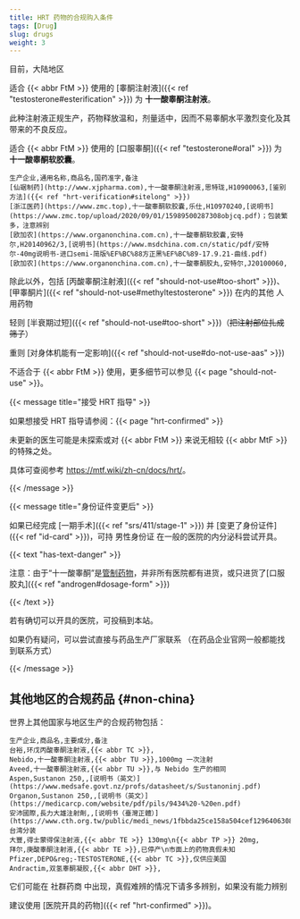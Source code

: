```yaml
---
title: HRT 药物的合规购入条件
tags: [Drug]
slug: drugs
weight: 3
---
```


目前，大陆地区

适合 {{< abbr FtM >}} 使用的 [睾酮注射液]({{< ref "testosterone#esterification" >}}) 为 **十一酸睾酮注射液**。

此种注射液正规生产，药物释放温和，剂量适中，因而不易睾酮水平激烈变化及其带来的不良反应。

适合 {{< abbr FtM >}} 使用的 [口服睾酮]({{< ref "testosterone#oral" >}}) 为 **十一酸睾酮软胶囊**。

```csv
生产企业,通用名称,商品名,国药准字,备注
[仙琚制药](http://www.xjpharma.com),十一酸睾酮注射液,思特珑,H10900063,[鉴别方法]({{< ref "hrt-verification#sitelong" >}})
[浙江医药](https://www.zmc.top),十一酸睾酮软胶囊,乐仕,H10970240,[说明书](https://www.zmc.top/upload/2020/09/01/15989500287308objcq.pdf)；包装繁多，注意辨别
[欧加农](https://www.organonchina.com.cn),十一酸睾酮软胶囊,安特尔,H20140962/3,[说明书](https://www.msdchina.com.cn/static/pdf/安特尔-40mg说明书-进口semi-简版%EF%BC%88方正黑%EF%BC%89-17.9.21-曲线.pdf)
[欧加农](https://www.organonchina.com.cn),十一酸睾酮胶丸,安特尔,J20100060,
```

除此以外，包括 [丙酸睾酮注射液]({{< ref "should-not-use#too-short" >}})、[甲睾酮片]({{< ref "should-not-use#methyltestosterone" >}}) 在内的其他 人用药物

轻则 [半衰期过短]({{< ref "should-not-use#too-short" >}})（~~把注射部位扎成筛子~~）

重则 [对身体机能有一定影响]({{< ref "should-not-use#do-not-use-aas" >}})

不适合于 {{< abbr FtM >}} 使用，更多细节可以参见 {{< page "should-not-use" >}}。

{{< message title="接受 HRT 指导" >}}

如果想接受 HRT 指导请参阅：{{< page "hrt-confirmed" >}}

未更新的医生可能是未探索或对 {{< abbr FtM >}} 来说无相较 {{< abbr MtF >}} 的特殊之处。

具体可查阅参考 <https://mtf.wiki/zh-cn/docs/hrt/>。

{{< /message >}}

{{< message title="身份证件变更后" >}}

如果已经完成 [一期手术]({{< ref "srs/411/stage-1" >}}) 并 [变更了身份证件]({{< ref "id-card" >}})，可持 男性身份证 在一般的医院的内分泌科尝试开具。

{{< text "has-text-danger" >}}

注意：由于“十一酸睾酮”是[管制药物][stimulant]，并非所有医院都有进货，或只进货了[口服胶丸]({{< ref "androgen#dosage-form" >}})

[stimulant]: https://www.sport.gov.cn/n315/n20001395/c23887230/part/23887240.pdf

{{< /text >}}

若有确切可以开具的医院，可投稿到本站。

如果仍有疑问，可以尝试直接与药品生产厂家联系 （在药品企业官网一般都能找到联系方式）

{{< /message >}}

## 其他地区的合规药品 {#non-china}

世界上其他国家与地区生产的合规药物包括：

```csv
生产企业,商品名,主要成分,备注
台裕,环戊丙酸睾酮注射液,{{< abbr TC >}},
Nebido,十一酸睾酮注射液,{{< abbr TU >}},1000mg 一次注射
Aveed,十一酸睾酮注射液,{{< abbr TU >}},与 Nebido 生产的相同
Aspen,Sustanon 250,,[说明书（英文）](https://www.medsafe.govt.nz/profs/datasheet/s/Sustanoninj.pdf)
Organon,Sustanon 250,,[说明书（英文）](https://medicarcp.com/website/pdf/pils/9434%20-%20en.pdf)
安沛國際,長力大雄注射劑,,[说明书（臺灣正體）](https://www.cth.org.tw/public/medi_news/1fbbda25ce158a504cef1296406308e6.pdf)\nAspen 台湾分装
大豐,得士蒙得保注射液,{{< abbr TE >}} 130mg\n{{< abbr TP >}} 20mg,
拜尔,庚酸睾酮注射液,{{< abbr TE >}},已停产\n市面上的药物真假未知
Pfizer,DEPO&reg;-TESTOSTERONE,{{< abbr TC >}},仅供应美国
Andractim,双氢睾酮凝胶,{{< abbr DHT >}},
```

它们可能在 社群药商 中出现，真假难辨的情况下请多多辨别，如果没有能力辨别

建议使用 [医院开具的药物]({{< ref "hrt-confirmed" >}})。
